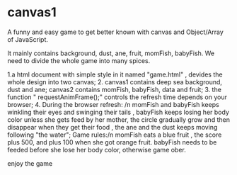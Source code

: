 # canvas1
A funny and easy game to get better known with canvas and Object/Array of JavaScript.

   It mainly contains background, dust, ane, fruit, momFish, babyFish. We need to divide the whole game into many spices.

   1.a html document with simple style in it  named "game.html" , devides the whole design into two canvas;
   2.  canvas1 contains deep sea background, dust and ane;
        canvas2 contains momFish, babyFish, data and fruit;
   3. the function " requestAnimFrame();" controls the refresh time depends on your browser;
   4. During the browser refresh:
       <Animation>/n
           momFish and babyFish keeps winkling their eyes and swinging their tails , babyFish keeps losing her body color unless she gets feed by her mother, the circle gradually grow and then disappear when they get their food , the ane and the dust keeps moving following "the water";
      Game rules:/n
           momFish eats a blue fruit , the score plus 500, and plus 100 when she got orange fruit.
           babyFish needs to be feeded before she lose her body color, otherwise game ober.

enjoy the game
